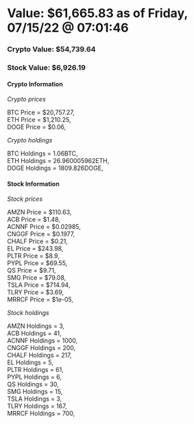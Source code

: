 # Value: $61,665.83 as of Friday, 07/15/22 @ 07:01:46 

### Crypto Value: $54,739.64

### Stock Value: $6,926.19

#### Crypto Information 
*Crypto prices* 

BTC Price = $20,757.27,  
ETH Price = $1,210.25,  
DOGE Price = $0.06,  


*Crypto holdings* 

BTC Holdings = 1.06BTC,  
ETH Holdings = 26.960005962ETH,  
DOGE Holdings = 1809.826DOGE,  


#### Stock Information 

*Stock prices* 

AMZN Price = $110.63,  
ACB Price = $1.48,  
ACNNF Price = $0.02985,  
CNGGF Price = $0.1977,  
CHALF Price = $0.21,  
EL Price = $243.98,  
PLTR Price = $8.9,  
PYPL Price = $69.55,  
QS Price = $9.71,  
SMG Price = $79.08,  
TSLA Price = $714.94,  
TLRY Price = $3.69,  
MRRCF Price = $1e-05,  


*Stock holdings* 

AMZN Holdings = 3,  
ACB Holdings = 41,  
ACNNF Holdings = 1000,  
CNGGF Holdings = 200,  
CHALF Holdings = 217,  
EL Holdings = 5,  
PLTR Holdings = 61,  
PYPL Holdings = 6,  
QS Holdings = 30,  
SMG Holdings = 15,  
TSLA Holdings = 3,  
TLRY Holdings = 167,  
MRRCF Holdings = 700,  


